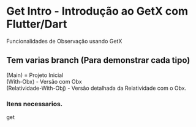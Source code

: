 # Get Intro - Introdução ao GetX com Flutter/Dart
Funcionalidades de Observação usando GetX 

## Tem varias branch (Para demonstrar cada tipo)

 (Main) = Projeto Inicial  </br>
 (With-Obx) - Versão com Obx </br>
 (Relatividade-With-Obj) - Versão detalhada da Relatividade com o Obx.

### Itens necessarios.

get 
